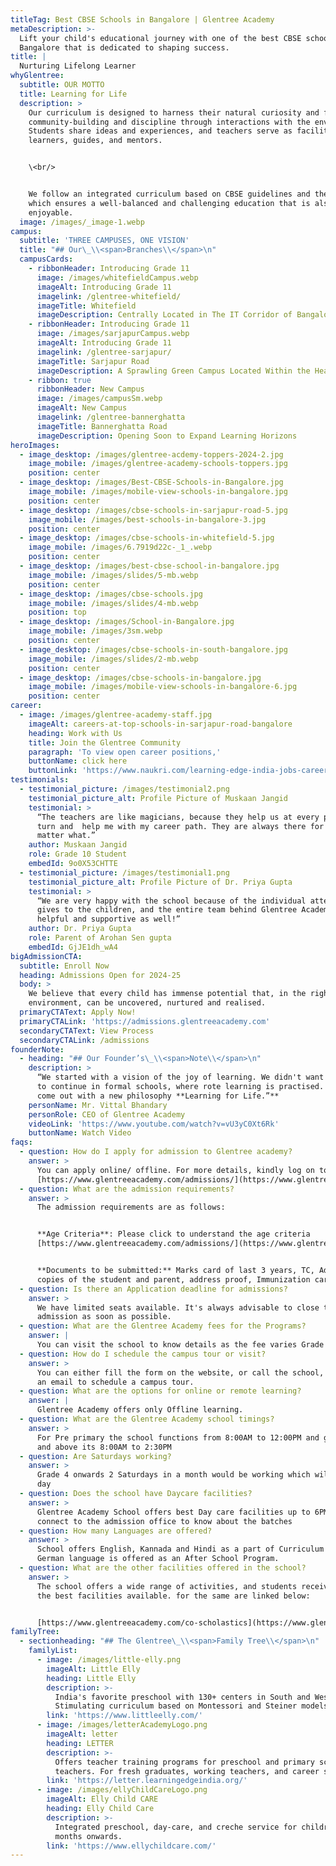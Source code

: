 ```yaml
---
titleTag: Best CBSE Schools in Bangalore | Glentree Academy
metaDescription: >-
  Lift your child's educational journey with one of the best CBSE schools in
  Bangalore that is dedicated to shaping success.
title: |
  Nurturing Lifelong Learner
whyGlentree:
  subtitle: OUR MOTTO
  title: Learning for Life
  description: >
    Our curriculum is designed to harness their natural curiosity and foster
    community-building and discipline through interactions with the environment.
    Students share ideas and experiences, and teachers serve as facilitators,
    learners, guides, and mentors.


    \<br/>


    We follow an integrated curriculum based on CBSE guidelines and the NCERT,
    which ensures a well-balanced and challenging education that is also
    enjoyable.
  image: /images/_image-1.webp
campus:
  subtitle: 'THREE CAMPUSES, ONE VISION'
  title: "## Our\_\\<span>Branches\\</span>\n"
  campusCards:
    - ribbonHeader: Introducing Grade 11
      image: /images/whitefieldCampus.webp
      imageAlt: Introducing Grade 11
      imagelink: /glentree-whitefield/
      imageTitle: Whitefield
      imageDescription: Centrally Located in The IT Corridor of Bangalore.
    - ribbonHeader: Introducing Grade 11
      image: /images/sarjapurCampus.webp
      imageAlt: Introducing Grade 11
      imagelink: /glentree-sarjapur/
      imageTitle: Sarjapur Road
      imageDescription: A Sprawling Green Campus Located Within the Heart of The City.
    - ribbon: true
      ribbonHeader: New Campus
      image: /images/campusSm.webp
      imageAlt: New Campus
      imagelink: /glentree-bannerghatta
      imageTitle: Bannerghatta Road
      imageDescription: Opening Soon to Expand Learning Horizons
heroImages:
  - image_desktop: /images/glentree-acdemy-toppers-2024-2.jpg
    image_mobile: /images/glentree-academy-schools-toppers.jpg
    position: center
  - image_desktop: /images/Best-CBSE-Schools-in-Bangalore.jpg
    image_mobile: /images/mobile-view-schools-in-bangalore.jpg
    position: center
  - image_desktop: /images/cbse-schools-in-sarjapur-road-5.jpg
    image_mobile: /images/best-schools-in-bangalore-3.jpg
    position: center
  - image_desktop: /images/cbse-schools-in-whitefield-5.jpg
    image_mobile: /images/6.7919d22c-_1_.webp
    position: center
  - image_desktop: /images/best-cbse-school-in-bangalore.jpg
    image_mobile: /images/slides/5-mb.webp
    position: center
  - image_desktop: /images/cbse-schools.jpg
    image_mobile: /images/slides/4-mb.webp
    position: top
  - image_desktop: /images/School-in-Bangalore.jpg
    image_mobile: /images/3sm.webp
    position: center
  - image_desktop: /images/cbse-schools-in-south-bangalore.jpg
    image_mobile: /images/slides/2-mb.webp
    position: center
  - image_desktop: /images/cbse-schools-in-bangalore.jpg
    image_mobile: /images/mobile-view-schools-in-bangalore-6.jpg
    position: center
career:
  - image: /images/glentree-academy-staff.jpg
    imageAlt: careers-at-top-schools-in-sarjapur-road-bangalore
    heading: Work with Us
    title: Join the Glentree Community
    paragraph: 'To view open career positions,'
    buttonName: click here
    buttonLink: 'https://www.naukri.com/learning-edge-india-jobs-careers-1633530'
testimonials:
  - testimonial_picture: /images/testimonial2.png
    testimonial_picture_alt: Profile Picture of Muskaan Jangid
    testimonial: >
      “The teachers are like magicians, because they help us at every point of
      turn and  help me with my career path. They are always there for me no
      matter what.”
    author: Muskaan Jangid
    role: Grade 10 Student
    embedId: 9o0X53CHTTE
  - testimonial_picture: /images/testimonial1.png
    testimonial_picture_alt: Profile Picture of Dr. Priya Gupta
    testimonial: >
      “We are very happy with the school because of the individual attention it
      gives to the children, and the entire team behind Glentree Academy is so
      helpful and supportive as well!”
    author: Dr. Priya Gupta
    role: Parent of Arohan Sen gupta
    embedId: GjJE1dh_wA4
bigAdmissionCTA:
  subtitle: Enroll Now
  heading: Admissions Open for 2024-25
  body: >
    We believe that every child has immense potential that, in the right
    environment, can be uncovered, nurtured and realised.
  primaryCTAText: Apply Now!
  primaryCTALink: 'https://admissions.glentreeacademy.com'
  secondaryCTAText: View Process
  secondaryCTALink: /admissions
founderNote:
  - heading: "## Our Founder’s\_\\<span>Note\\</span>\n"
    description: >
      “We started with a vision of the joy of learning. We didn't want our kids
      to continue in formal schools, where rote learning is practised. So we've
      come out with a new philosophy **Learning for Life.”**
    personName: Mr. Vittal Bhandary
    personRole: CEO of Glentree Academy
    videoLink: 'https://www.youtube.com/watch?v=vU3yC0Xt6Rk'
    buttonName: Watch Video
faqs:
  - question: How do I apply for admission to Glentree academy?
    answer: >
      You can apply online/ offline. For more details, kindly log on to
      [https://www.glentreeacademy.com/admissions/](https://www.glentreeacademy.com/admissions/)
  - question: What are the admission requirements?
    answer: >
      The admission requirements are as follows:


      **Age Criteria**: Please click to understand the age criteria
      [https://www.glentreeacademy.com/admissions/](https://www.glentreeacademy.com/admissions/)


      **Documents to be submitted:** Marks card of last 3 years, TC, Adahar card
      copies of the student and parent, address proof, Immunization card
  - question: Is there an Application deadline for admissions?
    answer: >
      We have limited seats available. It's always advisable to close the
      admission as soon as possible.
  - question: What are the Glentree Academy fees for the Programs?
    answer: |
      You can visit the school to know details as the fee varies Grade wise.
  - question: How do I schedule the campus tour or visit?
    answer: >
      You can either fill the form on the website, or call the school, or write
      an email to schedule a campus tour.
  - question: What are the options for online or remote learning?
    answer: |
      Glentree Academy offers only Offline learning.
  - question: What are the Glentree Academy school timings?
    answer: >
      For Pre primary the school functions from 8:00AM to 12:00PM and grade 1
      and above its 8:00AM to 2:30PM
  - question: Are Saturdays working?
    answer: >
      Grade 4 onwards 2 Saturdays in a month would be working which will be half
      day
  - question: Does the school have Daycare facilities?
    answer: >
      Glentree Academy School offers best Day care facilities up to 6PM. Kindly
      connect to the admission office to know about the batches
  - question: How many Languages are offered?
    answer: >
      School offers English, Kannada and Hindi as a part of Curriculum and
      German language is offered as an After School Program.
  - question: What are the other facilities offered in the school?
    answer: >
      The school offers a wide range of activities, and students receive some of
      the best facilities available. for the same are linked below:


      [https://www.glentreeacademy.com/co-scholastics](https://www.glentreeacademy.com/co-scholastics)
familyTree:
  - sectionheading: "## The Glentree\_\\<span>Family Tree\\</span>\n"
    familyList:
      - image: /images/little-elly.png
        imageAlt: Little Elly
        heading: Little Elly
        description: >-
          India's favorite preschool with 130+ centers in South and West India.
          Stimulating curriculum based on Montessori and Steiner models.
        link: 'https://www.littleelly.com/'
      - image: /images/letterAcademyLogo.png
        imageAlt: letter
        heading: LETTER
        description: >-
          Offers teacher training programs for preschool and primary school
          teachers. For fresh graduates, working teachers, and career seekers.
        link: 'https://letter.learningedgeindia.org/'
      - image: /images/ellyChildCareLogo.png
        imageAlt: Elly Child CARE
        heading: Elly Child Care
        description: >-
          Integrated preschool, day-care, and creche service for children from 6
          months onwards.
        link: 'https://www.ellychildcare.com/'
---
```



